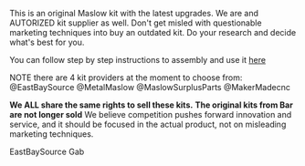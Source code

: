 This is an original Maslow kit with the latest upgrades.
We are and AUTORIZED kit supplier as well. Don't get misled with questionable marketing techniques into buy an outdated kit. Do your research and decide what's best for you.

You can follow step by step instructions to assembly and use it [here](https://www.maslowcnc.com/assemblyguide)

NOTE there are 4 kit providers at the moment to choose from:
@EastBaySource
@MetalMaslow
@MaslowSurplusParts
@MakerMadecnc

**We ALL share the same rights to sell these kits.**
**The original kits from Bar are not longer sold**
We believe competition pushes forward innovation and service, and it should be focused in the actual product, not on misleading marketing techniques.

EastBaySource
Gab

